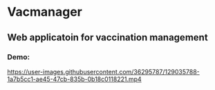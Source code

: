 # Vacmanager
## Web applicatoin for vaccination management


### Demo:
https://user-images.githubusercontent.com/36295787/129035788-1a7b5cc1-ae45-47cb-835b-0b18c0118221.mp4

